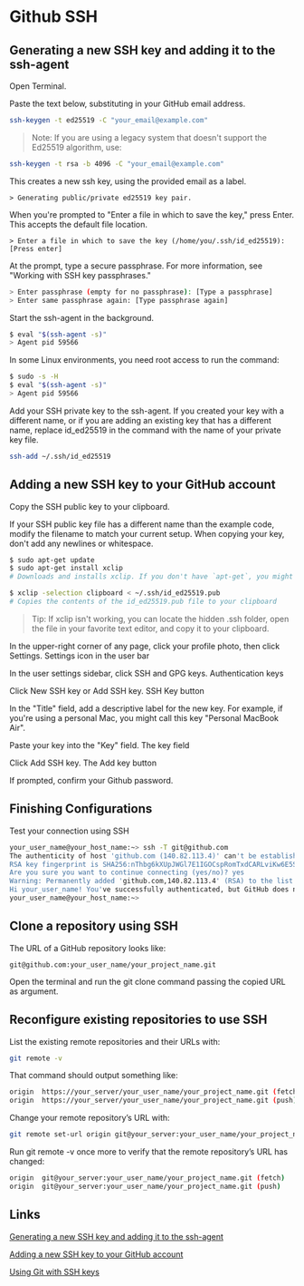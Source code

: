 # Github SSH

## Generating a new SSH key and adding it to the ssh-agent

Open Terminal.

Paste the text below, substituting in your GitHub email address.

```bash
ssh-keygen -t ed25519 -C "your_email@example.com"
```

> Note: If you are using a legacy system that doesn't support the Ed25519 algorithm, use:

```bash
ssh-keygen -t rsa -b 4096 -C "your_email@example.com"
```

This creates a new ssh key, using the provided email as a label.

`> Generating public/private ed25519 key pair.`

When you're prompted to "Enter a file in which to save the key," press Enter. This accepts the default file location.

`> Enter a file in which to save the key (/home/you/.ssh/id_ed25519): [Press enter]`

At the prompt, type a secure passphrase. For more information, see "Working with SSH key passphrases."

```bash
> Enter passphrase (empty for no passphrase): [Type a passphrase]
> Enter same passphrase again: [Type passphrase again]
```

Start the ssh-agent in the background.

```bash
$ eval "$(ssh-agent -s)"
> Agent pid 59566
```

In some Linux environments, you need root access to run the command:

```bash
$ sudo -s -H
$ eval "$(ssh-agent -s)"
> Agent pid 59566
```

Add your SSH private key to the ssh-agent. If you created your key with a different name, or if you are adding an existing key that has a different name, replace id_ed25519 in the command with the name of your private key file.

```bash
ssh-add ~/.ssh/id_ed25519
```

## Adding a new SSH key to your GitHub account

Copy the SSH public key to your clipboard.

If your SSH public key file has a different name than the example code, modify the filename to match your current setup. When copying your key, don't add any newlines or whitespace.

```bash
$ sudo apt-get update
$ sudo apt-get install xclip
# Downloads and installs xclip. If you don't have `apt-get`, you might need to use another installer (like `yum`)

$ xclip -selection clipboard < ~/.ssh/id_ed25519.pub
# Copies the contents of the id_ed25519.pub file to your clipboard
```

>Tip: If xclip isn't working, you can locate the hidden .ssh folder, open the file in your favorite text editor, and copy it to your clipboard.

In the upper-right corner of any page, click your profile photo, then click Settings. Settings icon in the user bar

In the user settings sidebar, click SSH and GPG keys. Authentication keys

Click New SSH key or Add SSH key. SSH Key button

In the "Title" field, add a descriptive label for the new key. For example, if you're using a personal Mac, you might call this key "Personal MacBook Air".

Paste your key into the "Key" field. The key field

Click Add SSH key. The Add key button

If prompted, confirm your Github password.

## Finishing Configurations

Test your connection using SSH

```bash
your_user_name@your_host_name:~> ssh -T git@github.com
The authenticity of host 'github.com (140.82.113.4)' can't be established.
RSA key fingerprint is SHA256:nThbg6kXUpJWGl7E1IGOCspRomTxdCARLviKw6E5SY8.
Are you sure you want to continue connecting (yes/no)? yes
Warning: Permanently added 'github.com,140.82.113.4' (RSA) to the list of known hosts.
Hi your_user_name! You've successfully authenticated, but GitHub does not provide shell access.
your_user_name@your_host_name:~>
```

## Clone a repository using SSH

The URL of a GitHub repository looks like:

`git@github.com:your_user_name/your_project_name.git`

Open the terminal and run the git clone command passing the copied URL as argument.

## Reconfigure existing repositories to use SSH

List the existing remote repositories and their URLs with:

```bash
git remote -v
```

That command should output something like:

```bash
origin  https://your_server/your_user_name/your_project_name.git (fetch)
origin  https://your_server/your_user_name/your_project_name.git (push)
```

Change your remote repository’s URL with:

```bash
git remote set-url origin git@your_server:your_user_name/your_project_name.git
```

Run git remote -v once more to verify that the remote repository’s URL has changed:

```bash
origin  git@your_server:your_user_name/your_project_name.git (fetch)
origin  git@your_server:your_user_name/your_project_name.git (push)
```

## Links

[Generating a new SSH key and adding it to the ssh-agent](https://docs.github.com/en/enterprise-server@2.22/github/authenticating-to-github/connecting-to-github-with-ssh/generating-a-new-ssh-key-and-adding-it-to-the-ssh-agent)

[Adding a new SSH key to your GitHub account](https://docs.github.com/en/enterprise-server@2.22/github/authenticating-to-github/connecting-to-github-with-ssh/adding-a-new-ssh-key-to-your-github-account)

[Using Git with SSH keys](https://linuxkamarada.com/en/2019/07/14/using-git-with-ssh-keys/)
